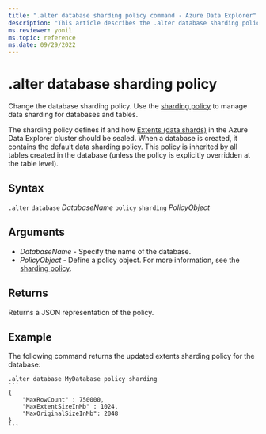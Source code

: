 ```yaml
---
title: ".alter database sharding policy command - Azure Data Explorer"
description: "This article describes the .alter database sharding policy command in Azure Data Explorer."
ms.reviewer: yonil
ms.topic: reference
ms.date: 09/29/2022
---
```

# .alter database sharding policy

Change the database sharding policy. Use the [sharding policy](../management/shardingpolicy.md) to manage data sharding for databases and tables.  

The sharding policy defines if and how [Extents (data shards)](../management/extents-overview.md) in the Azure Data Explorer cluster should be sealed. When a database is created, it contains the default data sharding policy. This policy is inherited by all tables created in the database (unless the policy is explicitly overridden at the table level).

## Syntax

`.alter` `database` *DatabaseName* `policy` `sharding` *PolicyObject*

## Arguments

- *DatabaseName* - Specify the name of the database.
- *PolicyObject* - Define a policy object. For more information, see the [sharding policy](../management/shardingpolicy.md).

## Returns

Returns a JSON representation of the policy.

## Example

The following command returns the updated extents sharding policy for the database:

````kusto
.alter database MyDatabase policy sharding
```
{
    "MaxRowCount" : 750000,
    "MaxExtentSizeInMb" : 1024,
    "MaxOriginalSizeInMb": 2048
}
```
````
